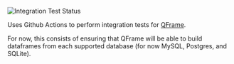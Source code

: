 ![Integration Test Status](https://github.com/jrkhan/qframe_integration_test/actions/workflows/integration-test.yml/badge.svg)

Uses Github Actions to perform integration tests for [QFrame](https://github.com/tobgu/qframe).

For now, this consists of ensuring that QFrame will be able to build dataframes from each supported database (for now MySQL, Postgres, and SQLite).